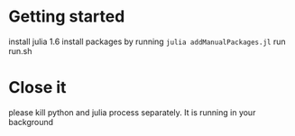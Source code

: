 # Getting started
install julia 1.6
install packages by running `julia addManualPackages.jl`
run run.sh

# Close it
please kill python and julia process separately. It is running in your background